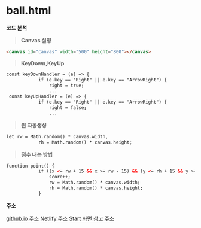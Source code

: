 ball.html
===============

**코드 분석**

> **Canvas 설정**
```html
<canvas id="canvas" width="500" height="800"></canvas>
```
> **KeyDown,KeyUp**
```html
const keyDownHandler = (e) => {
            if (e.key == "Right" || e.key == "ArrowRight") {
                right = true;
                ...
 const keyUpHandler = (e) => {
            if (e.key == "Right" || e.key == "ArrowRight") {
                right = false;
                ...
```
> **원 자동생성**
```html
let rw = Math.random() * canvas.width,
            rh = Math.random() * canvas.height;
```
> **점수 내는 방법**
```html
function point() {
            if ((x <= rw + 15 && x >= rw - 15) && (y <= rh + 15 && y >= rh - 15)) {
                score++;
                rw = Math.random() * canvas.width;
                rh = Math.random() * canvas.height;
            }
```

**주소**

[github.io 주소](https://github.com/JihyeonAn/game/tree/main/1115)
[Netlify 주소](https://app.netlify.com/sites/rad-otter-c95b29/overview)
[Start 화면 참고 주소](https://dw3232.tistory.com/31)
